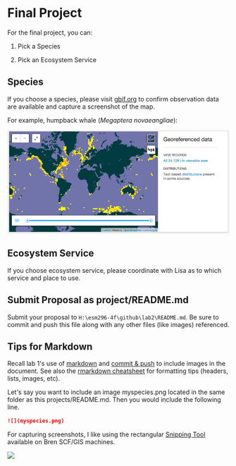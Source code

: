# Final Project

For the final project, you can:

1. Pick a Species

1. Pick an Ecosystem Service

## Species

If you choose a species, please visit [gbif.org](http://www.gbif.org) to confirm observation data are available and capture a screenshot of the map.

For example, humpback whale (_Megaptera novaeangliae_):

![](../wk1/img/gbif_humpback_whale.png)

## Ecosystem Service

If you choose ecosystem service, please coordinate with Lisa as to which service and place to use.

## Submit Proposal as project/README.md

Submit your proposal to `H:\esm296-4f\github\lab2\README.md`. Be sure to commit and push this file along with any other files (like images) referenced.

## Tips for Markdown

Recall lab 1's use of [markdown](https://rawgit.com/ucsb-bren/esm296-4f/master/wk1/lab1.html#report-in-markdown) and [commit & push](https://rawgit.com/ucsb-bren/esm296-4f/master/wk1/lab1.html#git-commit-and-push-from-rstudio) to include images in the document. See also the [rmarkdown cheatsheet](https://github.com/ucsb-bren/esm296-4f/blob/master/wk1/rmarkdown_cheatsheet.pdf?raw=true) for formatting tips (headers, lists, images, etc).

Let's say you want to include an image myspecies.png located in the same folder as this projects/README.md. Then you would include the following line.

```markdown
![](myspecies.png)
```

For capturing screenshots, I like using the rectangular [Snipping Tool](http://windows.microsoft.com/en-us/windows/use-snipping-tool-capture-screen-shots#1TC=windows-7) available on Bren SCF/GIS machines.

![](http://res2.windows.microsoft.com/resbox/en/windows%207/main/05a2c2f6-690d-4887-86c9-2d64b1322553_46.jpg)
